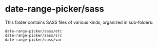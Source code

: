 # date-range-picker/sass

This folder contains SASS files of various kinds, organized in sub-folders:

    date-range-picker/sass/etc
    date-range-picker/sass/src
    date-range-picker/sass/var
